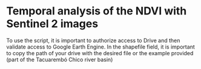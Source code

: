 # Temporal analysis of the NDVI with Sentinel 2 images

To use the script, it is important to authorize access to Drive and then validate access to Google Earth Engine. In the shapefile field, it is important to copy the path of your drive with the desired file or the example provided (part of the Tacuarembó Chico river basin)
